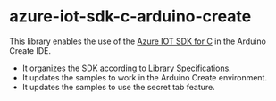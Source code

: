 # azure-iot-sdk-c-arduino-create
This library enables the use of the [Azure IOT SDK for C](https://github.com/Azure/azure-iot-sdk-c) in the Arduino Create IDE.

* It organizes the SDK according to
[Library Specifications](https://github.com/arduino/Arduino/wiki/Arduino-IDE-1.5:-Library-specification).
* It updates the samples to work in the Arduino Create environment.
* It updates the samples to use the secret tab feature.
